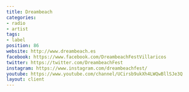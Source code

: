 ```yaml
---
title: Dreambeach
categories:
- radio
- artist
tags:
- label
position: 86
website: http://www.dreambeach.es
facebook: https://www.facebook.com/DreambeachFestVillaricos
twitter: https://twitter.com/DreambeachFest
instagram: https://www.instagram.com/dreambeachfest/
youtube: https://www.youtube.com/channel/UCirsb9ukXh4LWQwBllSJe3Q
layout: client
---
```


